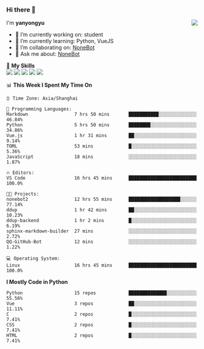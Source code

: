 ### Hi there 👋

<a href="#">
  <img align="right" src="https://github-readme-stats.vercel.app/api?username=yanyongyu&count_private=true&show_icons=true&bg_color=15,f2f7fd,E0EAFC" />
</a>

I'm **yanyongyu**

- 🔭 I’m currently working on: student
- 🌱 I’m currently learning: Python, VueJS
- 👯 I’m collaborating on: [NoneBot](https://github.com/nonebot)
- 💬 Ask me about: [NoneBot](https://github.com/nonebot)

🌟 **My Skills**  
![](https://img.shields.io/badge/-Python-3e74a2?style=flat-square&logo=Python&logoColor=fff)
![](https://img.shields.io/badge/-Vue-4fc08d?style=flat-square&logo=Vue.js&logoColor=fff)
![](https://img.shields.io/badge/-Node.js-339933?style=flat-square&logo=Node.js&logoColor=fff)
![](https://img.shields.io/badge/-Docker-2496ED?style=flat-square&logo=Docker&logoColor=fff)
![](https://img.shields.io/badge/-Linux-000000?style=flat-square&logo=Linux&logoColor=fff)

<!--START_SECTION:waka-->
📊 **This Week I Spent My Time On** 

```text
⌚︎ Time Zone: Asia/Shanghai

💬 Programming Languages: 
Markdown                 7 hrs 50 mins       ███████████░░░░░░░░░░░░░░   46.84% 
Python                   5 hrs 50 mins       ████████░░░░░░░░░░░░░░░░░   34.86% 
Vue.js                   1 hr 31 mins        ██░░░░░░░░░░░░░░░░░░░░░░░   9.14% 
TOML                     53 mins             █░░░░░░░░░░░░░░░░░░░░░░░░   5.36% 
JavaScript               18 mins             ░░░░░░░░░░░░░░░░░░░░░░░░░   1.87%

🔥 Editors: 
VS Code                  16 hrs 45 mins      █████████████████████████   100.0%

🐱‍💻 Projects: 
nonebot2                 12 hrs 55 mins      ███████████████████░░░░░░   77.14% 
ddup                     1 hr 42 mins        ██░░░░░░░░░░░░░░░░░░░░░░░   10.23% 
ddup-backend             1 hr 2 mins         █░░░░░░░░░░░░░░░░░░░░░░░░   6.19% 
sphinx-markdown-builder  27 mins             ░░░░░░░░░░░░░░░░░░░░░░░░░   2.72% 
QQ-GitHub-Bot            12 mins             ░░░░░░░░░░░░░░░░░░░░░░░░░   1.22%

💻 Operating System: 
Linux                    16 hrs 45 mins      █████████████████████████   100.0%

```

**I Mostly Code in Python** 

```text
Python                   15 repos            ██████████████░░░░░░░░░░░   55.56% 
Vue                      3 repos             ██░░░░░░░░░░░░░░░░░░░░░░░   11.11% 
C                        2 repos             █░░░░░░░░░░░░░░░░░░░░░░░░   7.41% 
CSS                      2 repos             █░░░░░░░░░░░░░░░░░░░░░░░░   7.41% 
HTML                     2 repos             █░░░░░░░░░░░░░░░░░░░░░░░░   7.41%

```



<!--END_SECTION:waka-->
